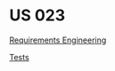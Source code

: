 # US 023

[Requirements Engineering](01.requirements-engineering/us23requirements.md)

[Tests](02.tests/us23tests.md)